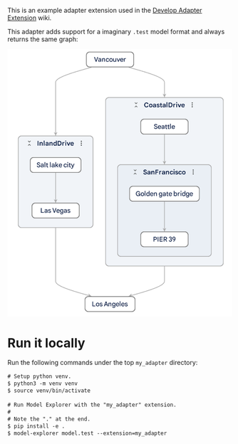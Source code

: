 This is an example adapter extension used in the
[Develop Adapter Extension](https://github.com/google-ai-edge/model-explorer/wiki/6.-Develop-Adapter-Extension)
wiki.

This adapter adds support for a imaginary `.test` model format and always
returns the same graph:

<img src="screenshots/my_adapter_graph.png" width="562">

<br>

# Run it locally

Run the following commands under the top `my_adapter` directory:

```shell
# Setup python venv.
$ python3 -m venv venv
$ source venv/bin/activate

# Run Model Explorer with the "my_adapter" extension.
#
# Note the "." at the end.
$ pip install -e .
$ model-explorer model.test --extension=my_adapter
```

